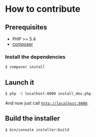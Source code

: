 How to contribute
=================

## Prerequisites

* PHP >= 5.4
* [composer](https://getcomposer.org/)

### Install the dependencies

```sh
$ composer install
```

## Launch it

```sh
$ php -S localhost:8000 install_dev.php
```

And now just call [`http://localhost:8000`](http://localhost:8000).

## Build the installer

```sh
$ bin/console installer:build
```
